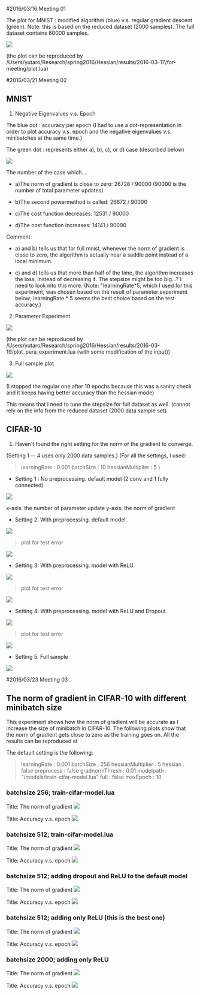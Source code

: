 
#2016/03/16 Meeting 01

The plot for MNIST : modified algorithm (blue)  v.s. regular gradient descent (green). 
Note: this is based on the reduced dataset (2000 samples). The full dataset contains 60000 samples. 

![](./img/epoch_plot.png)

(the plot can be reproduced by /Users/yutaro/Research/spring2016/Hessian/results/2016-03-17/for-meeting/plot.lua)

#2016/03/21 Meeting 02

## MNIST

1. Negative Eigenvalues v.s. Epoch

The blue dot : accuracy per epoch (I had to use a dot-representation in order to plot accuracy v.s. epoch and the negative eigenvalues v.s. minibatches at the same time.)

The green dot : represents either a), b), c), or d) case (described below)

![](./img/2016-03-21/mnist-full-negative-eigen/power_plot.png)

The number of the case which...

- a)The norm of gradient is close to zero: 26728 / 90000 (90000 is the number of total parameter updates) 

- b)The second powermethod is called: 26672 / 90000

- c)The cost function decreases:  12531 / 90000 

- d)The cost function increases: 14141 / 90000

Comment: 

- a) and b) tells us that for full mnist, whenever the norm of gradient is close to zero, the algorithm is actually near a saddle point instead of a local minimum. 

- c) and d) tells us that more than half of the time, the algorithm increases the loss, instead of decreasing it. The stepsize might be too big...? I need to look into this more. (Note: "learningRate*5, which I used for this experiment, was chosen based on the result of parameter experiment below; learningRate * 5 seems the best choice based on the test accuracy.)
    

2. Parameter Experiment 


![](./img/2016-03-21/mnist-parameter-experiment/parameter_test.png)

(the plot can be reproduced by /Users/yutaro/Research/spring2016/Hessian/results/2016-03-19/plot_para_experiment.lua (with some modification of the input))

3. Full sample plot  

![](./img/2016-03-21/mnist-full-negative-eigen/parameter_test.png)

(I stopped the regular one after 10 epochs because this was a sanity check and it keeps having better accuracy than the hessian mode)

This means that I need to tune the stepsize for full dataset as well. (cannot rely on the info from the reduced dataset (2000 data sample set)

## CIFAR-10

1. Haven't found the right setting for the norm of the gradient to converge. 

(Setting 1 -- 4 uses only 2000 data samples.)
(For all the settings, I used:

> learningRate : 0.001
> batchSize : 10
> hessianMultiplier : 5
)

- Setting 1 : No preprocessing. default model (2 conv and 1 fully connected)

![](./img/2016-03-21/cifar-100epoch-2000samples/gradientPlot_preprocess.png)

x-axis: the number of parameter update
y-axis: the norm of gradient


- Setting 2: With preprocessing. default model.

![](./img/2016-03-21/cifar-100epoch-2000samples/gradientPlot_preprocess.png)

> plot for test error

![](./img/2016-03-21/cifar-100epoch-2000samples/epochPlotError_preprocess.png)

- Setting 3: With preprocessing. model with ReLU.

![](./img/2016-03-21/cifar-100epoch-2000samples/gradientPlot_preprocess_relu.png)

> plot for test error

![](./img/2016-03-21/cifar-100epoch-2000samples/epochPlotError_preprocess_relu.png)

- Setting 4: With preprocessing. model with ReLU and Dropout.

![](./img/2016-03-21/cifar-100epoch-2000samples/gradientPlot_preprocess_relu_drop.png)

> plot for test error

![](./img/2016-03-21/cifar-100epoch-2000samples/epochPlotError_preprocess_relu_drop.png)

- Setting 5: Full sample

![](./img/2016-03-21/cifar-100epoch-50000samples/gradientPlot-2016-03-20-00:16:07.png)


#2016/03/23 Meeting 03

## The norm of gradient in CIFAR-10 with different minibatch size

This experiment shows how the norm of gradient will be accurate as I increase the size of minibatch in CIFAR-10. The following plots show that the norm of gradient gets close to zero as the training goes on. All the results can be reproduced at 

The default setting is the following:

>   learningRate : 0.001
>   batchSize : 256 
>   hessianMultiplier : 5 
>   hessian : false
>   preprocess : false
>   gradnormThresh : 0.01
>   modelpath : "/models/train-cifar-model.lua"
>   full : false
>   maxEpoch : 10 

### batchsize 256; train-cifar-model.lua

Title: The norm of gradient 
![](./img/2016-03-23/minibatch256/gradientPlot.png)

Title: Accuracy v.s. epoch
![](./img/2016-03-23/minibatch256/epochPlotAccuracy.png)

### batchsize 512; train-cifar-model.lua

Title: The norm of gradient 
![](./img/2016-03-23/minibatch512/gradientPlot.png)

Title: Accuracy v.s. epoch
![](./img/2016-03-23/minibatch512/epochPlotAccuracy.png)

### batchsize 512; adding dropout and ReLU to the default model

Title: The norm of gradient 
![](./img/2016-03-23/minibatch512-drop-relu/gradientPlot.png)

Title: Accuracy v.s. epoch
![](./img/2016-03-23/minibatch512-drop-relu/epochPlotAccuracy.png)

### batchsize 512; adding only ReLU (this is the best one)

Title: The norm of gradient 
![](./img/2016-03-23/minibatch512-relu/gradientPlot.png)

Title: Accuracy v.s. epoch
![](./img/2016-03-23/minibatch512-relu/epochPlotAccuracy.png)

### batchsize 2000; adding only ReLU 

Title: The norm of gradient 
![](./img/2016-03-23/minibatch2000-relu/gradientPlot.png)

Title: Accuracy v.s. epoch
![](./img/2016-03-23/minibatch2000-relu/epochPlotAccuracy.png)



